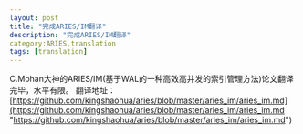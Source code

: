 ```yaml
---
layout: post
title: "完成ARIES/IM翻译"
description: "完成ARIES/IM翻译"
category:ARIES,translation 
tags: [translation]
---
```

C.Mohan大神的ARIES/IM(基于WAL的一种高效高并发的索引管理方法)论文翻译完毕，水平有限。
翻译地址：[https://github.com/kingshaohua/aries/blob/master/aries_im/aries_im.md](https://github.com/kingshaohua/aries/blob/master/aries_im/aries_im.md "https://github.com/kingshaohua/aries/blob/master/aries_im/aries_im.md")
